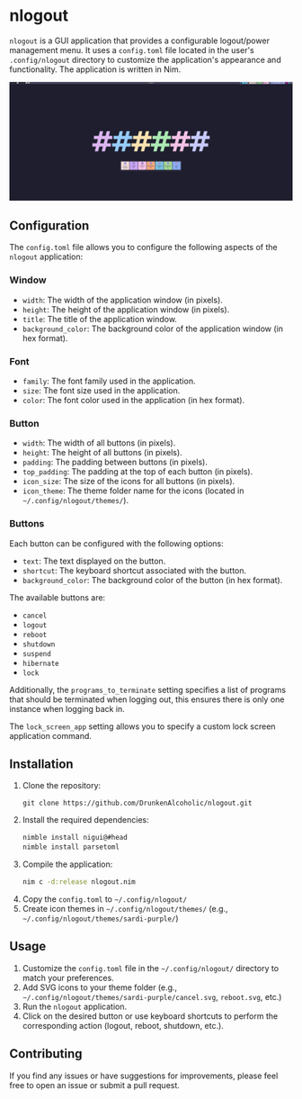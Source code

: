 # nlogout
`nlogout` is a GUI application that provides a configurable logout/power management menu. It uses a `config.toml` file located in the user's `.config/nlogout` directory to customize the application's appearance and functionality. The application is written in Nim.

![Alt text](https://github.com/DrunkenAlcoholic/arcolinux-nlogout/blob/main/Custom.Catppuccin.Theme.To.Match.Status.Bar.png?raw=true "Example theme to match statusbar")

## Configuration
The `config.toml` file allows you to configure the following aspects of the `nlogout` application:

### Window
- `width`: The width of the application window (in pixels).
- `height`: The height of the application window (in pixels).
- `title`: The title of the application window.
- `background_color`: The background color of the application window (in hex format).

### Font
- `family`: The font family used in the application.
- `size`: The font size used in the application.
- `color`: The font color used in the application (in hex format).

### Button
- `width`: The width of all buttons (in pixels).
- `height`: The height of all buttons (in pixels).
- `padding`: The padding between buttons (in pixels).
- `top_padding`: The padding at the top of each button (in pixels).
- `icon_size`: The size of the icons for all buttons (in pixels).
- `icon_theme`: The theme folder name for the icons (located in `~/.config/nlogout/themes/`).

### Buttons
Each button can be configured with the following options:
- `text`: The text displayed on the button.
- `shortcut`: The keyboard shortcut associated with the button.
- `background_color`: The background color of the button (in hex format).

The available buttons are:
- `cancel`
- `logout`
- `reboot`
- `shutdown`
- `suspend`
- `hibernate`
- `lock`

Additionally, the `programs_to_terminate` setting specifies a list of programs that should be terminated when logging out, this ensures there is only one instance when logging back in.

The `lock_screen_app` setting allows you to specify a custom lock screen application command.

## Installation
1. Clone the repository:
   ```
   git clone https://github.com/DrunkenAlcoholic/nlogout.git
   ```
2. Install the required dependencies:
   ```bash
   nimble install nigui@#head
   nimble install parsetoml
   ```
3. Compile the application:
   ```bash
   nim c -d:release nlogout.nim
   ```
4. Copy the `config.toml` to `~/.config/nlogout/`
5. Create icon themes in `~/.config/nlogout/themes/` (e.g., `~/.config/nlogout/themes/sardi-purple/`)

## Usage
1. Customize the `config.toml` file in the `~/.config/nlogout/` directory to match your preferences.
2. Add SVG icons to your theme folder (e.g., `~/.config/nlogout/themes/sardi-purple/cancel.svg`, `reboot.svg`, etc.)
3. Run the `nlogout` application.
4. Click on the desired button or use keyboard shortcuts to perform the corresponding action (logout, reboot, shutdown, etc.).

## Contributing
If you find any issues or have suggestions for improvements, please feel free to open an issue or submit a pull request.

